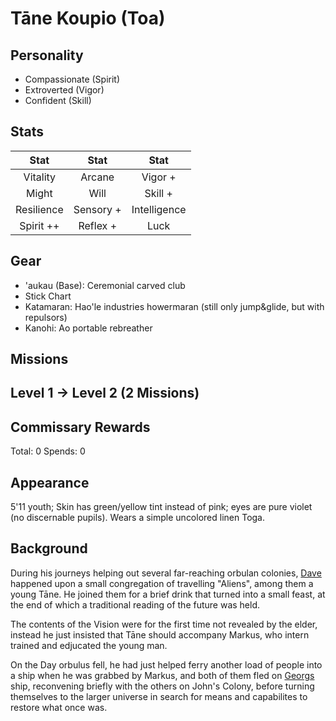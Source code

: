 # Tāne Koupio (Toa)

## Personality

- Compassionate (Spirit)
- Extroverted (Vigor)
- Confident (Skill)

## Stats

|     Stat      |  Stat   |     Stat     |
| :-----------: | :-----: | :----------: |
|  Vitality  | Arcane  |    Vigor +    |
|     Might     |  Will   |   Skill +   |
| Resilience | Sensory +  | Intelligence  |
|    Spirit ++    | Reflex +  |     Luck     |

## Gear
- 'aukau (Base): Ceremonial carved club
- Stick Chart
- Katamaran: Hao'le industries howermaran (still only jump&glide, but with repulsors)
- Kanohi: Ao portable rebreather

## Missions

## Level 1 -> Level 2 (2 Missions)

## Commissary Rewards

Total: 0
Spends: 0

## Appearance

5'11 youth; Skin has green/yellow tint instead of pink; eyes are pure violet (no discernable pupils). Wears a simple uncolored linen Toga.

## Background

During his journeys helping out several far-reaching orbulan colonies, [Dave](../dave_Macentyre.md) happened upon a small congregation of travelling "Aliens", among them a young Tāne.
He joined them for a brief drink that turned into a small feast, at the end of which a traditional reading of the future was held.

The contents of the Vision were for the first time not revealed by the elder, instead he just insisted that Tāne should accompany Markus,
who intern trained and edjucated the young man.

On the Day orbulus fell, he had just helped ferry another load of people into a ship when he was grabbed by Markus, and both of them fled on [Georgs](../georg_zuse.md) ship, reconvening briefly with the others on John's Colony, 
before turning themselves to the larger universe in search for means and capabilites to restore what once was.
